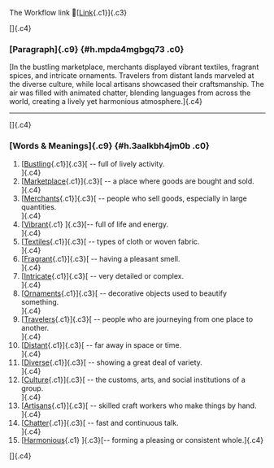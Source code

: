 The Workflow link
👏[[Link](https://www.google.com/url?q=http://www.google.com&sa=D&source=editors&ust=1757805490782965&usg=AOvVaw2y58XRNznYdSwZwlWYPsIG){.c1}]{.c3}

[]{.c4}

### [Paragraph]{.c9} {#h.mpda4mgbgq73 .c0}

[In the bustling marketplace, merchants displayed vibrant textiles,
fragrant spices, and intricate ornaments. Travelers from distant lands
marveled at the diverse culture, while local artisans showcased their
craftsmanship. The air was filled with animated chatter, blending
languages from across the world, creating a lively yet harmonious
atmosphere.]{.c4}

------------------------------------------------------------------------

[]{.c4}

### [Words & Meanings]{.c9} {#h.3aalkbh4jm0b .c0}

1.  [[Bustling](https://www.google.com/url?q=http://www.google.com&sa=D&source=editors&ust=1757805490784231&usg=AOvVaw2DU-ttnPXi6v0mkVh_lsoW){.c1}]{.c3}[ --
    full of lively activity.\
    ]{.c4}
2.  [[Marketplace](https://www.google.com/url?q=http://www.google.com&sa=D&source=editors&ust=1757805490784570&usg=AOvVaw2esFpZQCbcrbLShFYLMby1){.c1}]{.c3}[ --
    a place where goods are bought and sold.\
    ]{.c4}
3.  [[Merchants](https://www.google.com/url?q=http://www.google.com&sa=D&source=editors&ust=1757805490784844&usg=AOvVaw0ME0NFGmFU3aahOw2H-C9v){.c1}]{.c3}[ --
    people who sell goods, especially in large quantities.\
    ]{.c4}
4.  [[Vibrant](https://www.google.com/url?q=http://www.google.com&sa=D&source=editors&ust=1757805490785107&usg=AOvVaw2DybPMBdWX64qkjeSDYYge){.c1}
    ]{.c3}[-- full of life and energy.\
    ]{.c4}
5.  [[Textiles](https://www.google.com/url?q=http://www.google.com&sa=D&source=editors&ust=1757805490785326&usg=AOvVaw3W1jOuXBYNwbH_MO2DjiX0){.c1}]{.c3}[ --
    types of cloth or woven fabric.\
    ]{.c4}
6.  [[Fragrant](https://www.google.com/url?q=http://www.google.com&sa=D&source=editors&ust=1757805490785481&usg=AOvVaw1sZyyyxVCM9UQCTTVp82vu){.c1}]{.c3}[ --
    having a pleasant smell.\
    ]{.c4}
7.  [[Intricate](https://www.google.com/url?q=http://www.google.com&sa=D&source=editors&ust=1757805490785666&usg=AOvVaw36-XFwgi7LuEx9lH7zrkkt){.c1}]{.c3}[ --
    very detailed or complex.\
    ]{.c4}
8.  [[Ornaments](https://www.google.com/url?q=http://www.google.com&sa=D&source=editors&ust=1757805490785882&usg=AOvVaw02Wgo0z4_YyzFNfmT1u9sM){.c1}]{.c3}[ --
    decorative objects used to beautify something.\
    ]{.c4}
9.  [[Travelers](https://www.google.com/url?q=http://www.google.com&sa=D&source=editors&ust=1757805490786181&usg=AOvVaw149POz3FMEGAjQrhtrEGYy){.c1}]{.c3}[ --
    people who are journeying from one place to another.\
    ]{.c4}
10. [[Distant](https://www.google.com/url?q=http://www.google.com&sa=D&source=editors&ust=1757805490786434&usg=AOvVaw3N8W8PoH_aYQZVnyJHWZmE){.c1}]{.c3}[ --
    far away in space or time.\
    ]{.c4}
11. [[Diverse](https://www.google.com/url?q=http://www.google.com&sa=D&source=editors&ust=1757805490786650&usg=AOvVaw1Q_Q2PhZAzgAwEluSYzobi){.c1}]{.c3}[ --
    showing a great deal of variety.\
    ]{.c4}
12. [[Culture](https://www.google.com/url?q=http://www.google.com&sa=D&source=editors&ust=1757805490786843&usg=AOvVaw3fPefTJ84Vn1ffW-39sT5X){.c1}]{.c3}[ --
    the customs, arts, and social institutions of a group.\
    ]{.c4}
13. [[Artisans](https://www.google.com/url?q=http://www.google.com&sa=D&source=editors&ust=1757805490787003&usg=AOvVaw17LzB9ETLAa1VxKWhEIITl){.c1}]{.c3}[ --
    skilled craft workers who make things by hand.\
    ]{.c4}
14. [[Chatter](https://www.google.com/url?q=http://www.google.com&sa=D&source=editors&ust=1757805490787202&usg=AOvVaw0C94mncqwb-jj7C3QpP-pU){.c1}]{.c3}[ --
    fast and continuous talk.\
    ]{.c4}
15. [[Harmonious](https://www.google.com/url?q=http://www.google.com&sa=D&source=editors&ust=1757805490787377&usg=AOvVaw0qtQX_STUjVtTCjPdOVoH-){.c1}
    ]{.c3}[-- forming a pleasing or consistent whole.]{.c4}

[]{.c4}
